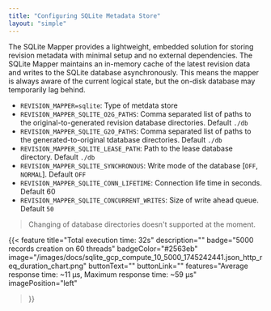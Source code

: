 ```yaml
---
title: "Configuring SQLite Metadata Store"
layout: "simple"
---
```


The SQLite Mapper provides a lightweight, embedded solution for storing revision metadata with minimal setup and no external dependencies. The SQLite Mapper maintains an in-memory cache of the latest revision data and writes to the SQLite database asynchronously. This means the mapper is always aware of the current logical state, but the on-disk database may temporarily lag behind.

- `REVISION_MAPPER=sqlite`: Type of metdata store
- `REVISION_MAPPER_SQLITE_O2G_PATHS`: Comma separated list of paths to the original-to-generated revision database directories. Default `./db`
- `REVISION_MAPPER_SQLITE_G2O_PATHS`: Comma separated list of paths to the generated-to-original tdatabase directories. Default `./db`
- `REVISION_MAPPER_SQLITE_LEASE_PATH`: Path to the lease database directory. Default `./db`
- `REVISION_MAPPER_SQLITE_SYNCHRONOUS`: Write mode of the database [`OFF`, `NORMAL`]. Default `OFF`
- `REVISION_MAPPER_SQLITE_CONN_LIFETIME`: Connection life time in seconds. Default 60
- `REVISION_MAPPER_SQLITE_CONCURRENT_WRITES`: Size of write ahead queue. Default `50`

> Changing of database directories doesn't supported at the moment.

{{< feature
    title="Total execution time: 32s"
    description=""
    badge="5000 records creation on 60 threads"
    badgeColor="#2563eb"
    image="/images/docs/sqlite_gcp_compute_10_5000_1745242441.json_http_req_duration_chart.png"
    buttonText=""
    buttonLink=""
    features="Average response time: ~11 μs, Maximum response time: ~59 μs"
    imagePosition="left"
>}}